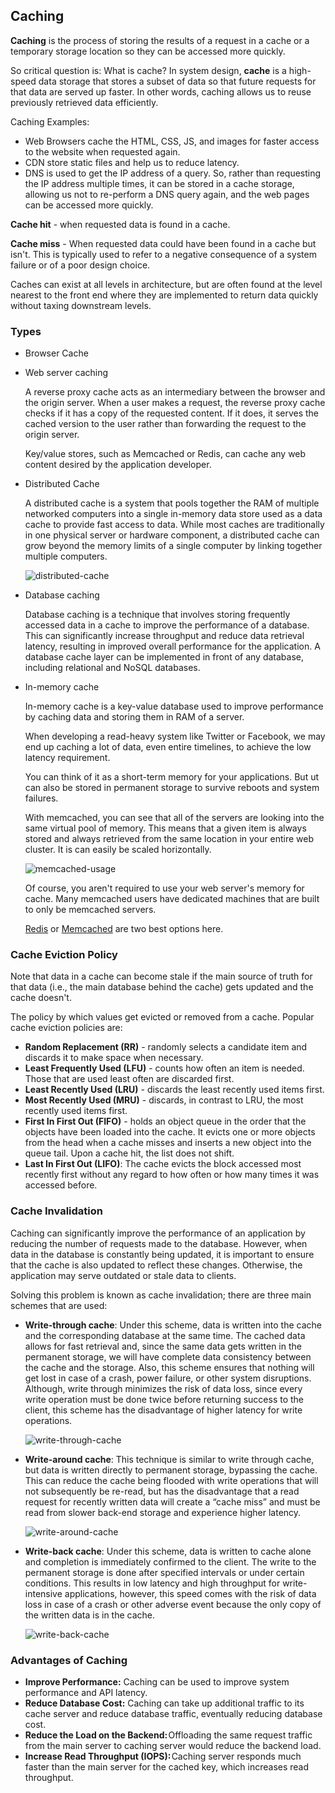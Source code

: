 ## Caching
__Caching__ is the process of storing the results of a request in a cache or a temporary storage location so they can be accessed more quickly.

So critical question is: What is cache? In system design, __cache__ is a high-speed data storage that stores a subset of data so that future requests for that data are served up faster. In other words, caching allows us to reuse previously retrieved data efficiently.

Caching Examples:
* Web Browsers cache the HTML, CSS, JS, and images for faster access to the website when requested again.
* CDN store static files and help us to reduce latency.
* DNS is used to get the IP address of a query. So, rather than requesting the IP address multiple times, it can be stored in a cache storage, allowing us not to re-perform a DNS query again, and the web pages can be accessed more quickly.

__Cache hit__ - when requested data is found in a cache.

__Cache miss__ - When requested data could have been found in a cache but isn't. This is typically used to refer to a negative consequence of a system failure or of a poor design choice.

Caches can exist at all levels in architecture, but are often found at the level nearest to the front end where they are implemented to return data quickly without taxing downstream levels.

### Types
* Browser Cache
* Web server caching

    A reverse proxy cache acts as an intermediary between the browser and the origin server. When a user makes a request, the reverse proxy cache checks if it has a copy of the requested content. If it does, it serves the cached version to the user rather than forwarding the request to the origin server.

    Key/value stores, such as Memcached or Redis, can cache any web content desired by the application developer.

* Distributed Cache

    A distributed cache is a system that pools together the RAM of multiple networked computers into a single in-memory data store used as a data cache to provide fast access to data. While most caches are traditionally in one physical server or hardware component, a distributed cache can grow beyond the memory limits of a single computer by linking together multiple computers.

    ![distributed-cache](./images/distributed-cache.jpg)

* Database caching

    Database caching is a technique that involves storing frequently accessed data in a cache to improve the performance of a database. This can significantly increase throughput and reduce data retrieval latency, resulting in improved overall performance for the application. A database cache layer can be implemented in front of any database, including relational and NoSQL databases.

* In-memory cache

    In-memory cache is a key-value database used to improve performance by caching data and storing them in RAM of a server.

    When developing a read-heavy system like Twitter or Facebook, we may end up caching a lot of data, even entire timelines, to achieve the low latency requirement.

    You can think of it as a short-term memory for your applications. But ut can also be stored in permanent storage to survive reboots and system failures.

    With memcached, you can see that all of the servers are looking into the same virtual pool of memory. This means that a given item is always stored and always retrieved from the same location in your entire web cluster. It is can easily be scaled horizontally.

    ![memcached-usage](./images/memcached-usage.png)

    Of course, you aren't required to use your web server's memory for cache. Many memcached users have dedicated machines that are built to only be memcached servers.

    [Redis](https://redis.io/) or [Memcached](https://memcached.org/) are two best options here.


### Cache Eviction Policy
Note that data in a cache can become stale if the main source of truth for that data (i.e., the main database behind the cache) gets updated and the cache doesn't.

The policy by which values get evicted or removed from a cache. Popular cache eviction policies are:
* __Random Replacement (RR)__ - randomly selects a candidate item and discards it to make space when necessary.
* __Least Frequently Used (LFU)__ - counts how often an item is needed. Those that are used least often are discarded first.
* __Least Recently Used (LRU)__ - discards the least recently used items first.
* __Most Recently Used (MRU)__ - discards, in contrast to LRU, the most recently used items first.
* __First In First Out (FIFO)__ - holds an object queue in the order that the objects have been loaded into the cache. It evicts one or more objects from the head when a cache misses and inserts a new object into the queue tail. Upon a cache hit, the list does not shift.
* __Last In First Out (LIFO)__: The cache evicts the block accessed most recently first without any regard to how often or how many times it was accessed before.


### Cache Invalidation
Caching can significantly improve the performance of an application by reducing the number of requests made to the database. However, when data in the database is constantly being updated, it is important to ensure that the cache is also updated to reflect these changes. Otherwise, the application may serve outdated or stale data to clients.

Solving this problem is known as cache invalidation; there are three main schemes that are used:
* __Write-through cache__: Under this scheme, data is written into the cache and the corresponding database at the same time. The cached data allows for fast retrieval and, since the same data gets written in the permanent storage, we will have complete data consistency between the cache and the storage. Also, this scheme ensures that nothing will get lost in case of a crash, power failure, or other system disruptions. Although, write through minimizes the risk of data loss, since every write operation must be done twice before returning success to the client, this scheme has the disadvantage of higher latency for write operations.

    ![write-through-cache](./images/write-through-cache.jpg)

* __Write-around cache__: This technique is similar to write through cache, but data is written directly to permanent storage, bypassing the cache. This can reduce the cache being flooded with write operations that will not subsequently be re-read, but has the disadvantage that a read request for recently written data will create a “cache miss” and must be read from slower back-end storage and experience higher latency.

    ![write-around-cache](./images/write-around-cache.jpg)

* __Write-back cache__: Under this scheme, data is written to cache alone and completion is immediately confirmed to the client. The write to the permanent storage is done after specified intervals or under certain conditions. This results in low latency and high throughput for write-intensive applications, however, this speed comes with the risk of data loss in case of a crash or other adverse event because the only copy of the written data is in the cache.

    ![write-back-cache](./images/write-back-cache.jpg)


### Advantages of Caching
* __Improve Performance:__ Caching can be used to improve system performance and API latency.
* __Reduce Database Cost:__ Caching can take up additional traffic to its cache server and reduce database traffic, eventually reducing database cost.
* __Reduce the Load on the Backend:__ Offloading the same request traffic from the main server to caching server would reduce the backend load.
* __Increase Read Throughput (IOPS):__ Caching server responds much faster than the main server for the cached key, which increases read throughput.
